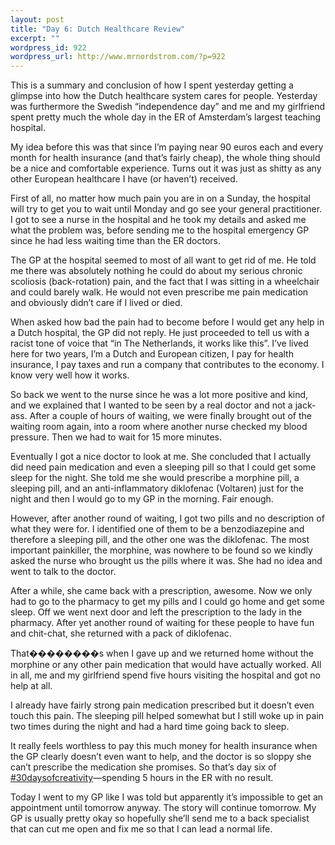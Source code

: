 ```yaml
--- 
layout: post
title: "Day 6: Dutch Healthcare Review"
excerpt: ""
wordpress_id: 922
wordpress_url: http://www.mrnordstrom.com/?p=922
---
```

<p>This is a summary and conclusion of how I spent yesterday getting a glimpse into how the Dutch healthcare system cares for people. Yesterday was furthermore the Swedish &ldquo;independence day&rdquo; and me and my girlfriend spent pretty much the whole day in the ER of Amsterdam&rsquo;s largest teaching hospital.</p>
<!--more-->
<p>My idea before this was that since I&rsquo;m paying near 90 euros each and every month for health insurance (and that&rsquo;s fairly cheap), the whole thing should be a nice and comfortable experience. Turns out it was just as shitty as any other European healthcare I have (or haven&rsquo;t) received.</p>
<p>First of all, no matter how much pain you are in on a Sunday, the hospital will try to get you to wait until Monday and go see your general practitioner. I got to see a nurse in the hospital and he took my details and asked me what the problem was, before sending me to the hospital emergency GP since he had less waiting time than the ER doctors.</p>
<p>The GP at the hospital seemed to most of all want to get rid of me. He told me there was absolutely nothing he could do about my serious chronic scoliosis (back-rotation) pain, and the fact that I was sitting in a wheelchair and could barely walk. He would not even prescribe me pain medication and obviously didn&rsquo;t care if I lived or died.</p>
<p>When asked how bad the pain had to become before I would get any help in a Dutch hospital, the GP did not reply. He just proceeded to tell us with a racist tone of voice that &ldquo;in The Netherlands, it works like this&rdquo;. I&rsquo;ve lived here for two years, I&rsquo;m a Dutch and European citizen, I pay for health insurance, I pay taxes and run a company that contributes to the economy. I know very well how it works.</p>
<p>So back we went to the nurse since he was a lot more positive and kind, and we explained that I wanted to be seen by a real doctor and not a jack-ass. After a couple of hours of waiting, we were finally brought out of the waiting room again, into a room where another nurse checked my blood pressure. Then we had to wait for 15 more minutes.</p>
<p>Eventually I got a nice doctor to look at me. She concluded that I actually did need pain medication and even a sleeping pill so that I could get some sleep for the night. She told me she would prescribe a morphine pill, a sleeping pill, and an anti-inflammatory diklofenac (Voltaren) just for the night and then I would go to my GP in the morning. Fair enough.</p>
<p>However, after another round of waiting, I got two pills and no description of what they were for. I identified one of them to be a benzodiazepine and therefore a sleeping pill, and the other one was the diklofenac. The most important painkiller, the morphine, was nowhere to be found so we kindly asked the nurse who brought us the pills where it was. She had no idea and went to talk to the doctor.</p>
<p>After a while, she came back with a prescription, awesome. Now we only had to go to the pharmacy to get my pills and I could go home and get some sleep. Off we went next door and left the prescription to the lady in the pharmacy. After yet another round of waiting for these people to have fun and chit-chat, she returned with a pack of diklofenac.</p>
<p>That��������s when I gave up and we returned home without the morphine or any other pain medication that would have actually worked. All in all, me and my girlfriend spend five hours visiting the hospital and got no help at all.</p>
<p>I already have fairly strong pain medication prescribed but it doesn&rsquo;t even touch this pain. The sleeping pill helped somewhat but I still woke up in pain two times during the night and had a hard time going back to sleep.</p>
<p>It really feels worthless to pay this much money for health insurance when the GP clearly doesn&rsquo;t even want to help, and the doctor is so sloppy she can&rsquo;t prescribe the medication she promises. So that&rsquo;s day six of <a href="http://30daysofcreativity.com">#30daysofcreativity</a>&mdash;spending 5 hours in the ER with no result.</p>
<p>Today I went to my GP like I was told but apparently it&rsquo;s impossible to get an appointment until tomorrow anyway. The story will continue tomorrow. My GP is usually pretty okay so hopefully she&rsquo;ll send me to a back specialist that can cut me open and fix me so that I can lead a normal life.</p>
